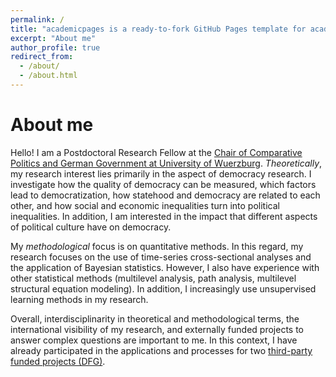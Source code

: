 ```yaml
---
permalink: /
title: "academicpages is a ready-to-fork GitHub Pages template for academic personal websites"
excerpt: "About me"
author_profile: true
redirect_from: 
  - /about/
  - /about.html
---
```



About me
======
Hello! I am a Postdoctoral Research Fellow at the [Chair of Comparative Politics and German Government at University of Wuerzburg](https://www.politikwissenschaft.uni-wuerzburg.de/en/divisions/vergleichende/). *Theoretically*, my research interest lies primarily in the aspect of democracy research. I investigate how the quality of democracy can be measured, which factors lead to democratization, how statehood and democracy are related to each other, and how social and economic inequalities turn into political inequalities. In addition, I am interested in the impact that different aspects of political culture have on democracy. 

My *methodological* focus is on quantitative methods. In this regard, my research focuses on the use of time-series cross-sectional analyses and the application of Bayesian statistics. However, I also have experience with other statistical methods (multilevel analysis, path analysis, multilevel structural equation modeling). In addition, I increasingly use unsupervised learning methods in my research. 

Overall, interdisciplinarity in theoretical and methodological terms, the international visibility of my research, and externally funded projects to answer complex questions are important to me. In this context, I have already participated in the applications and processes for two [third-party funded projects (DFG)](https://www.democracymatrix.com).   



